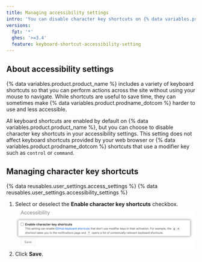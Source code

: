 ```yaml
---
title: Managing accessibility settings
intro: 'You can disable character key shortcuts on {% data variables.product.prodname_dotcom %} in your accessibility settings.'
versions:
  fpt: '*'
  ghes: '>=3.4'
  feature: keyboard-shortcut-accessibility-setting
---
```


## About accessibility settings

{% data variables.product.product_name %} includes a variety of keyboard shortcuts so that you can perform actions across the site without using your mouse to navigate. While shortcuts are useful to save time, they can sometimes make {% data variables.product.prodname_dotcom %} harder to use and less accessible.

All keyboard shortcuts are enabled by default on {% data variables.product.product_name %}, but you can choose to disable character key shortcuts in your accessibility settings. This setting does not affect keyboard shortcuts provided by your web browser or {% data variables.product.prodname_dotcom %} shortcuts that use a modifier key such as `control` or `command`.

## Managing character key shortcuts

{% data reusables.user_settings.access_settings %}
{% data reusables.user_settings.accessibility_settings %}
1. Select or deselect the **Enable character key shortcuts** checkbox. 
   ![Screenshot of the 'Enable character key shortcuts' checkbox](/assets/images/help/settings/disable-character-key-shortcuts.png)
2. Click **Save**.
